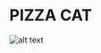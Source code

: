 # PIZZA CAT

![alt text](https://raw.githubusercontent.com/JerrelMitchell/pizza-cat/blob/master/images/pizza-cat-img.png)

